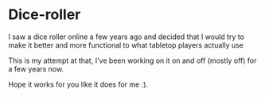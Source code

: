 # Dice-roller
I saw a dice roller online a few years ago and decided that I would try to make it better and more functional to what tabletop players actually use

This is my attempt at that, I've been working on it on and off (mostly off) for a few years now.

Hope it works for you like it does for me :).
